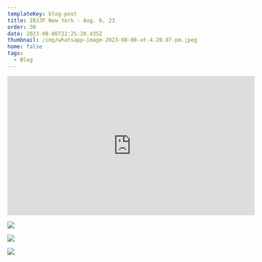 ```yaml
---
templateKey: blog-post
title: IBJJF New York - Aug. 6, 23
order: 30
date: 2023-08-06T22:25:28.435Z
thumbnail: /img/whatsapp-image-2023-08-08-at-4.20.07-pm.jpeg
home: false
tags:
  - Blog
---
```

<iframe width="560" height="315" src="https://www.youtube.com/embed/I_UvHf06uz0?si=d4bXzKa_BEBs2XbL" title="YouTube video player" frameborder="0" allow="accelerometer; autoplay; clipboard-write; encrypted-media; gyroscope; picture-in-picture; web-share" allowfullscreen></iframe>



![](/img/whatsapp-image-2023-08-08-at-4.20.07-pm-3-.jpeg)

![](/img/whatsapp-image-2023-08-08-at-4.20.07-pm-1-.jpeg)

![](/img/whatsapp-image-2023-08-08-at-4.20.07-pm-2-.jpeg)